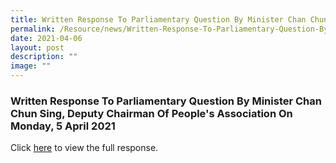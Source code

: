 ```yaml
---
title: Written Response To Parliamentary Question By Minister Chan Chun Sing
permalink: /Resource/news/Written-Response-To-Parliamentary-Question-By-Minister-Chan-Chun-Sing/
date: 2021-04-06
layout: post
description: ""
image: ""
---
```

### Written Response To Parliamentary Question By Minister Chan Chun Sing, Deputy Chairman Of People's Association On Monday, 5 April 2021

Click [here](/files/NewsRoom/Written-Response-To-Parliamentary-Question-By-Minister-Chan-Chun-Sing-Deputy-Chairman.pdf)  to view the full response.